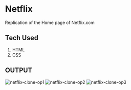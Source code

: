 # Netflix
Replication of the Home page of Netflix.com

## Tech Used
1. HTML
2. CSS

## OUTPUT
![netflix-clone-op1](https://github.com/user-attachments/assets/d3d4f6e9-45ca-4234-8eaa-97dd9c0731da)
![netflix-clone-op2](https://github.com/user-attachments/assets/67b6ad17-3e88-4442-9177-112c4e227e8a)
![netflix-clone-op3](https://github.com/user-attachments/assets/ef5f646f-ea1b-45ca-972e-fab9eae18e98)
